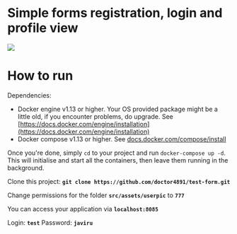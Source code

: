 Simple forms registration, login and profile view 
==================================================
![](https://travis-ci.org/doctor4891/test-form.svg?branch=master)
# How to run #

Dependencies:

  * Docker engine v1.13 or higher. Your OS provided package might be a little old, if you encounter problems, do upgrade. See [https://docs.docker.com/engine/installation](https://docs.docker.com/engine/installation)
  * Docker compose v1.13 or higher. See [docs.docker.com/compose/install](https://docs.docker.com/compose/install/)

Once you're done, simply `cd` to your project and run `docker-compose up -d`. This will initialise and start all the containers, then leave them running in the background.

Clone this project: **`git clone https://github.com/doctor4891/test-form.git`**

Change permissions for the folder **`src/assets/userpic`** to **`777`**

You can access your application via **`localhost:8085`**

Login: **`test`** Password: **`javiru`**
